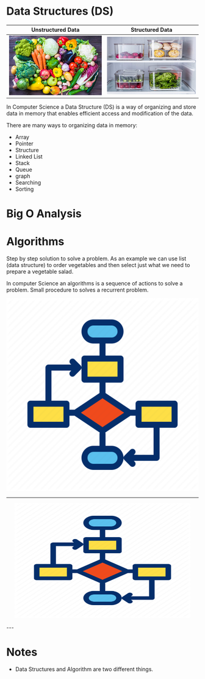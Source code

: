 # Data Structures (DS)


| Unstructured Data | Structured Data |
| ------------- | ------------- |
| ![Unstructured Data](img/unstructured_data.png)  | ![Structured Data](img/structured_data.png)  |


In Computer Science a Data Structure (DS) is a way of organizing and store data in memory that enables efficient access and modification of the data.

There are many ways to organizing data in memory:

* Array
* Pointer
* Structure
* Linked List
* Stack
* Queue
* graph
* Searching
* Sorting

# Big O Analysis

# Algorithms
Step by step solution to solve a problem. As an example we can use list (data structure) to order vegetables and then select just what we need to prepare a vegetable salad.

In computer Science an algorithms is a sequence of actions to solve a problem. Small procedure to solves a recurrent problem.

![Algorithm](img/algorithm.png)


---
<p align="center">
  <img width="460" height="300" src="img/algorithm.png">
</p>
---

# Notes
* Data Structures and Algorithm are two different things.


